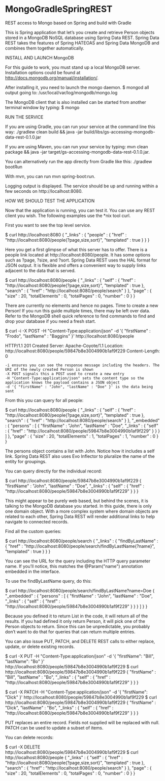 MongoGradleSpringREST
=====================

REST access to Mongo based on Spring and build with Gradle


This is Spring application that let’s you create and retrieve Person objects stored in a MongoDB NoSQL database using Spring Data REST. Spring Data REST takes the features of Spring HATEOAS and Spring Data MongoDB and combines them together automatically.



INSTALL AND LAUNCH MongoDB

For this guide to work, you must stand up a local MongoDB server.
Installation options could be found at http://docs.mongodb.org/manual/installation/.

After installing it, you need to launch the mongo daemon.
$ mongod
all output going to: /usr/local/var/log/mongodb/mongo.log

The MongoDB client that is also installed can be started from another terminal window by typing:   $ mongo




RUN THE SERVICE

If you are using Gradle, you can run your service at the command line this way:
./gradlew clean build && java -jar build/libs/gs-accessing-mongodb-data-rest-0.1.0.jar

If you are using Maven, you can run your service by typing: 
mvn clean package && java -jar target/gs-accessing-mongodb-data-rest-0.1.0.jar.

You can alternatively run the app directly from Gradle like this:
./gradlew bootRun

With mvn, you can run 
mvn spring-boot:run.

Logging output is displayed. The service should be up and running within a few seconds on
http://localhost:8080.





HOW WE SHOULD TEST THE APPLICATION

Now that the application is running, you can test it. You can use any REST client you wish. The following examples use the *nix tool curl.

First you want to see the top level service.

$ curl http://localhost:8080
{
  "_links" : {
    "people" : {
      "href" : "http://localhost:8080/people{?page,size,sort}",
      "templated" : true
    }
  }
}

Here you get a first glimpse of what this server has to offer. There is a people link located at http://localhost:8080/people. It has some options such as ?page, ?size, and ?sort.
Spring Data REST uses the HAL format for JSON output. It is flexible and offers a convenient way to supply links adjacent to the data that is served.

$ curl http://localhost:8080/people
{
  "_links" : {
    "self" : {
      "href" : "http://localhost:8080/people{?page,size,sort}",
      "templated" : true
    },
    "search" : {
      "href" : "http://localhost:8080/people/search"
    }
  },
  "page" : {
    "size" : 20,
    "totalElements" : 0,
    "totalPages" : 0,
    "number" : 0
  }
}

There are currently no elements and hence no pages. Time to create a new Person!
If you run this guide multiple times, there may be left over data. Refer to the MongoDB shell quick reference to find commands to find and drop your database if you need a fresh start.

$ curl -i -X POST -H "Content-Type:application/json" -d '{  "firstName" : "Frodo",  "lastName" : "Baggins" }' http://localhost:8080/people

HTTP/1.1 201 Created
Server: Apache-Coyote/1.1
Location: http://localhost:8080/people/59847b8e3004990b1af9f229
Content-Length: 0

    -i ensures you can see the response message including the headers. The URI of the newly created Person is shown
    -X POST signals this a POST used to create a new entry
    -H "Content-Type:application/json" sets the content type so the application knows the payload contains a JSON object
    -d '{ "firstName" : "John", "lastName" : "Doe" }' is the data being sent

From this you can query for all people:

$ curl http://localhost:8080/people
{
  "_links" : {
    "self" : {
      "href" : "http://localhost:8080/people{?page,size,sort}",
      "templated" : true
    },
    "search" : {
      "href" : "http://localhost:8080/people/search"
    }
  },
  "_embedded" : {
    "persons" : [ {
      "firstName" : "John",
      "lastName" : "Doe",
      "_links" : {
        "self" : {
          "href" : "http://localhost:8080/people/59847b8e3004990b1af9f229"
        }
      }
    } ]
  },
  "page" : {
    "size" : 20,
    "totalElements" : 1,
    "totalPages" : 1,
    "number" : 0
  }
}

The persons object contains a list with John. Notice how it includes a self link. Spring Data REST also uses Evo Inflector to pluralize the name of the entity for groupings.

You can query directly for the individual record:

$ curl http://localhost:8080/people/59847b8e3004990b1af9f229
{
  "firstName" : "John",
  "lastName" : "Doe",
  "_links" : {
    "self" : {
      "href" : "http://localhost:8080/people/59847b8e3004990b1af9f229"
    }
  }
}

This might appear to be purely web based, but behind the scenes, it is talking to the MongoDB database you started.
In this guide, there is only one domain object. With a more complex system where domain objects are related to each other, Spring Data REST will render additional links to help navigate to connected records.

Find all the custom queries:

$ curl http://localhost:8080/people/search
{
  "_links" : {
    "findByLastName" : {
      "href" : "http://localhost:8080/people/search/findByLastName{?name}",
      "templated" : true
    }
  }
}

You can see the URL for the query including the HTTP query parameter name. If you’ll notice, this matches the @Param("name") annotation embedded in the interface.

To use the findByLastName query, do this:

$ curl http://localhost:8080/people/search/findByLastName?name=Doe
{
  "_embedded" : {
    "persons" : [ {
      "firstName" : "John",
      "lastName" : "Doe",
      "_links" : {
        "self" : {
          "href" : "http://localhost:8080/people/59847b8e3004990b1af9f229"
        }
      }
    } ]
  }
}

Because you defined it to return List<Person> in the code, it will return all of the results. If you had defined it only return Person, it will pick one of the Person objects to return. Since this can be unpredictable, you probably don’t want to do that for queries that can return multiple entries.

You can also issue PUT, PATCH, and DELETE REST calls to either replace, update, or delete existing records.

$ curl -X PUT -H "Content-Type:application/json" -d '{ "firstName": "Bill", "lastName": "Bo" }' http://localhost:8080/people/59847b8e3004990b1af9f229
$ curl http://localhost:8080/people/59847b8e3004990b1af9f229
{
  "firstName" : "Bill",
  "lastName" : "Bo",
  "_links" : {
    "self" : {
      "href" : "http://localhost:8080/people/59847b8e3004990b1af9f229"
    }
  }
}

$ curl -X PATCH -H "Content-Type:application/json" -d '{ "firstName": "Dick" }' http://localhost:8080/people/59847b8e3004990b1af9f229
$ curl http://localhost:8080/people/59847b8e3004990b1af9f229
{
  "firstName" : "Dick",
  "lastName" : "Bo",
  "_links" : {
    "self" : {
      "href" : "http://localhost:8080/people/59847b8e3004990b1af9f229"
    }
  }
}

PUT replaces an entire record. Fields not supplied will be replaced with null. PATCH can be used to update a subset of items.

You can delete records:

$ curl -X DELETE http://localhost:8080/people/59847b8e3004990b1af9f229
$ curl http://localhost:8080/people
{
  "_links" : {
    "self" : {
      "href" : "http://localhost:8080/people{?page,size,sort}",
      "templated" : true
    },
    "search" : {
      "href" : "http://localhost:8080/people/search"
    }
  },
  "page" : {
    "size" : 20,
    "totalElements" : 0,
    "totalPages" : 0,
    "number" : 0
  }
}



